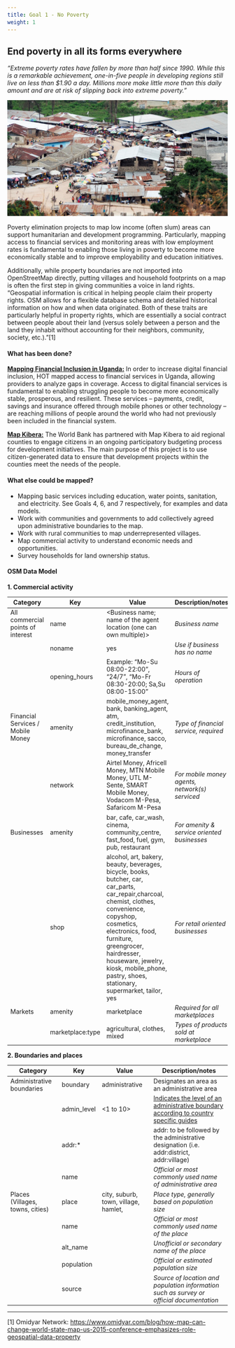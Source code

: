 ```yaml
---
title: Goal 1 - No Poverty
weight: 1
---
```


## End poverty in all its forms everywhere

_“Extreme poverty rates have fallen by more than half since 1990. While this is a remarkable achievement, one-in-five people in developing regions still live on less than $1.90 a day. Millions more make little more than this daily amount and are at risk of slipping back into extreme poverty.”_

![](/images/part-iv/market_view.jpeg)

Poverty elimination projects to map low income (often slum) areas can support humanitarian and development programming. Particularly, mapping access to financial services and monitoring areas with low employment rates is fundamental to enabling those living in poverty to become more economically stable and to improve employability and education initiatives. 

Additionally, while property boundaries are not imported into OpenStreetMap directly, putting villages and household footprints on a map is often the first step in giving communities a voice in land rights. “Geospatial information is critical in helping people claim their property rights. OSM allows for a flexible database schema and detailed historical information on how and when data originated. Both of these traits are particularly helpful in property rights, which are essentially a social contract between people about their land (versus solely between a person and the land they inhabit without accounting for their neighbors, community, society, etc.).”[1] 


#### What has been done? 

**[Mapping Financial Inclusion in Uganda:](https://www.hotosm.org/projects/mapping_financial_inclusion_in_uganda)** In order to increase digital financial inclusion, HOT mapped access to financial services in Uganda, allowing providers to analyze gaps in coverage. Access to digital financial services is fundamental to enabling struggling people to become more economically stable, prosperous, and resilient. These services – payments, credit, savings and insurance offered through mobile phones or other technology – are reaching millions of people around the world who had not previously been included in the financial system.

**[Map Kibera:](https://www.hotosm.org/projects/map-kibera-slum-mapping)** The World Bank has partnered with Map Kibera to aid regional counties to engage citizens in an ongoing participatory budgeting process for development initiatives. The main purpose of this project is to use citizen-generated data to ensure that development projects within the counties meet the needs of the people.   


#### What else could be mapped? 



*   Mapping basic services including education, water points, sanitation, and electricity. See Goals 4, 6, and 7 respectively, for examples and data models. 
*   Work with communities and governments to add collectively agreed upon administrative boundaries to the map. 
*   Work with rural communities to map underrepresented villages. 
*   Map commercial activity to understand economic needs and opportunities. 
*   Survey households for land ownership status.


#### OSM Data Model

**1. Commercial activity** <br>

|  Category | Key | Value | Description/notes |
| --- | --- | --- | --- |
|  All commercial points of interest | name | <Business name; name of the agent location (one can own multiple)> | *Business name* |
|   | noname | yes | *Use if business has no name* |
|   | opening_hours | Example: “Mo-Su 08:00-22:00”, “24/7”, “Mo-Fr 08:30-20:00; Sa,Su 08:00-15:00” | *Hours of operation* |
|  Financial Services / Mobile Money | amenity | mobile_money_agent, bank, banking_agent, atm, credit_institution, microfinance_bank, microfinance, sacco, bureau_de_change, money_transfer | *Type of financial service, required* |
|   | network | Airtel Money, Africell Money, MTN Mobile Money, UTL M-Sente, SMART Mobile Money, Vodacom M-Pesa, Safaricom M-Pesa | *For mobile money agents, network(s) serviced* |
|  Businesses | amenity | bar, cafe, car_wash, cinema, community_centre, fast_food, fuel, gym, pub, restaurant | *For amenity & service oriented businesses* |
|   | shop | alcohol, art, bakery, beauty, beverages, bicycle, books, butcher, car, car_parts, car_repair,charcoal, chemist, clothes, convenience, copyshop, cosmetics, electronics, food, furniture, greengrocer, hairdresser, houseware, jewelry, kiosk, mobile_phone, pastry, shoes, stationary, supermarket, tailor, yes | *For retail oriented businesses* |
|  Markets | amenity | marketplace | *Required for all marketplaces* |
|   | marketplace:type | agricultural, clothes, mixed | *Types of products sold at marketplace* |

**2. Boundaries and places** <br>

|  Category | Key | Value | Description/notes |
| --- | --- | --- | --- |
|  Administrative boundaries | boundary | administrative | Designates an area as an administrative area |
|   | admin_level | <1 to 10> | [Indicates the level of an administrative boundary according to country specific guides](https://wiki.openstreetmap.org/wiki/Tag:boundary%3Dadministrative#10_admin_level_values_for_specific_countries "Indicates the level of an administrative boundary according to country specific guides") |
|   | addr:* | <name of administrative area> | addr: to be followed by the administrative designation (i.e. addr:district, addr:village) |
|   | name | <name of administrative area> | *Official or most commonly used name of administrative area* |
|  Places (Villages, towns, cities) | place | city, suburb, town, village, hamlet, <other> | *Place type, generally based on population size* |
|   | name | <name of the place> | *Official or most commonly used name of the place* |
|   | alt_name | <if alternative place name> | *Unofficial or secondary name of the place* |
|   | population | <number> | *Official or estimated population size* |
|   | source | <free text> | *Source of location and population information such as survey or official documentation* |

****
[1] Omidyar Network: https://www.omidyar.com/blog/how-map-can-change-world-state-map-us-2015-conference-emphasizes-role-geospatial-data-property
